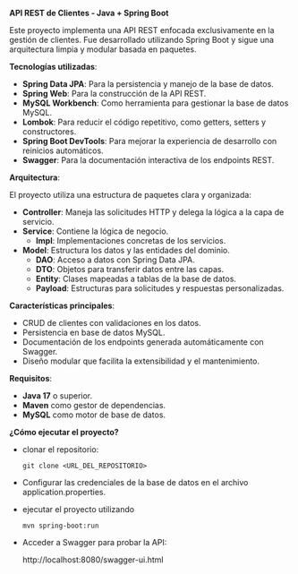 **API REST de Clientes - Java + Spring Boot**

Este proyecto implementa una API REST enfocada exclusivamente en la gestión de clientes. Fue desarrollado utilizando Spring Boot y sigue una arquitectura limpia y modular basada en paquetes.

**Tecnologías utilizadas**:

+ **Spring Data JPA**: Para la persistencia y manejo de la base de datos.
+ **Spring Web**: Para la construcción de la API REST.
+ **MySQL Workbench**: Como herramienta para gestionar la base de datos MySQL.
+ **Lombok**: Para reducir el código repetitivo, como getters, setters y constructores.
+ **Spring Boot DevTools**: Para mejorar la experiencia de desarrollo con reinicios automáticos.
+ **Swagger**: Para la documentación interactiva de los endpoints REST.

**Arquitectura**:

El proyecto utiliza una estructura de paquetes clara y organizada:

+ **Controller**: Maneja las solicitudes HTTP y delega la lógica a la capa de servicio.
+ **Service**: Contiene la lógica de negocio.
  + **Impl**: Implementaciones concretas de los servicios.
+ **Model**: Estructura los datos y las entidades del dominio.
  + **DAO**: Acceso a datos con Spring Data JPA.
  + **DTO**: Objetos para transferir datos entre las capas.
  + **Entity**: Clases mapeadas a tablas de la base de datos.
  + **Payload**: Estructuras para solicitudes y respuestas personalizadas.

**Características principales**:

+ CRUD de clientes con validaciones en los datos.
+ Persistencia en base de datos MySQL.
+ Documentación de los endpoints generada automáticamente con Swagger.
+ Diseño modular que facilita la extensibilidad y el mantenimiento.

**Requisitos**:
+ **Java 17** o superior.
+ **Maven** como gestor de dependencias.
+ **MySQL** como motor de base de datos.

**¿Cómo ejecutar el proyecto?**

- clonar el repositorio:

  `git clone <URL_DEL_REPOSITORIO>`

- Configurar las credenciales de la base de datos en el archivo application.properties.

- ejecutar el proyecto utilizando

  `mvn spring-boot:run`

- Acceder a Swagger para probar la API:

  http://localhost:8080/swagger-ui.html

